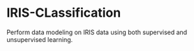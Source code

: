 # IRIS-CLassification
Perform data modeling on IRIS data using both supervised and unsupervised learning. 
